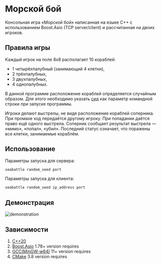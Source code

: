 # **Морской бой**

Консольная игра «Морской бой» написанная на языке C++ с использованием Boost.Asio (TCP server/client) и рассчитанная на двоих игроков.

## **Правила игры**
Каждый игрок на поле 8х8 располагает 10 кораблей:
* 1 четырёхпалубный (занимающий 4 клетки),
* 2 трёхпалубных,
* 3 двухпалубных,
* 4 однопалубных.

В данной программе расположение кораблей определяется случайным образом. Для этого необходимо указать [сид](https://en.wikipedia.org/wiki/Random_seed) как параметр командной строки при запуске программы.

Игроки делают выстрелы, не видя расположение кораблей соперника. При промахе ход передаётся другому игроку. При попадании даётся право ещё одного выстрела. Соперник сообщает результат выстрела — «мимо», «попал», «убил». Последний статус означает, что поражены все клетки, занимаемые кораблём.

## **Использование**
Параметры запуска для сервера:
```bash
seabattle random_seed port
```
Параметры запуска для клиента:
```bash
seabattle random_seed ip_address port
```

## **Демонстрация**
![demonstration](images/demonstration.gif)

## **Зависимости**
1. [С++20](https://en.cppreference.com/w/cpp/20)
2. [Boost.Asio](https://www.boost.org/doc/libs/1_82_0/doc/html/boost_asio.html) 1.78+ version requires
3. [GCC(MinGW-w64)](https://www.mingw-w64.org/) 11+ version requires
4. [CMake](https://cmake.org) 3.8 version requires